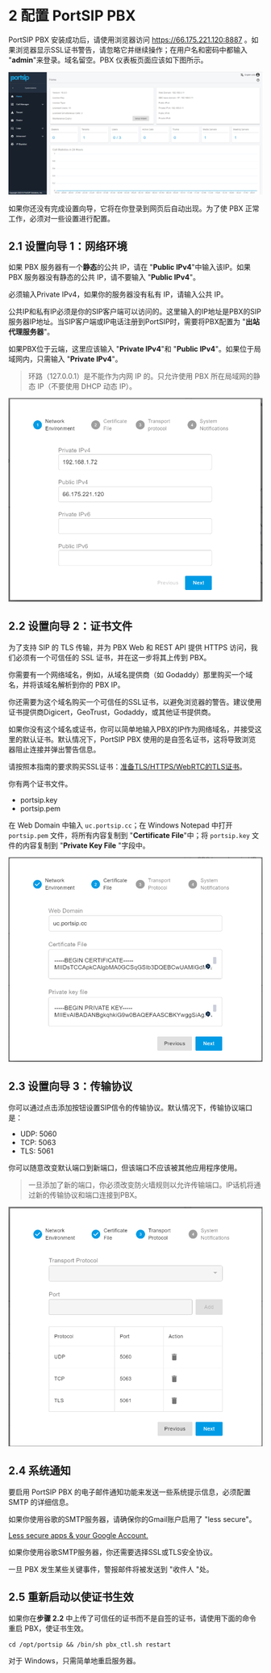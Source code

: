 # 2 配置 PortSIP PBX
PortSIP PBX 安装成功后，请使用浏览器访问 https://66.175.221.120:8887 。如果浏览器显示SSL证书警告，请忽略它并继续操作；在用户名和密码中都输入 "**admin**"来登录。域名留空。PBX 仪表板页面应该如下图所示。

![2-1.png](v16/images/2-1.png)

如果你还没有完成设置向导，它将在你登录到网页后自动出现。为了使 PBX 正常工作，必须对一些设置进行配置。

## 2.1 设置向导 1：网络环境
如果 PBX 服务器有一个**静态**的公共 IP，请在 "**Public IPv4**"中输入该IP。如果 PBX 服务器没有静态的公共 IP，请不要输入 "**Public IPv4**"。

必须输入Private IPv4，如果你的服务器没有私有 IP，请输入公共 IP。

公共IP和私有IP必须是你的SIP客户端可以访问的。这里输入的IP地址是PBX的SIP服务器IP地址。当SIP客户端或IP电话注册到PortSIP时，需要将PBX配置为 "**出站代理服务器**"。

如果PBX位于云端，这里应该输入 "**Private IPv4**"和 "**Public IPv4**"。如果位于局域网内，只需输入 "**Private IPv4**"。

> 环路（127.0.0.1）是不能作为内网 IP 的。只允许使用 PBX 所在局域网的静态 IP（不要使用 DHCP 动态 IP）。

![2-2.png](v16/images/2-2.png)

## 2.2 设置向导 2：证书文件
为了支持 SIP 的 TLS 传输，并为 PBX Web 和 REST API 提供 HTTPS 访问，我们必须有一个可信任的 SSL 证书，并在这一步将其上传到 PBX。

你需要有一个网络域名，例如，从域名提供商（如 Godaddy）那里购买一个域名，并将该域名解析到你的 PBX IP。

你还需要为这个域名购买一个可信任的SSL证书，以避免浏览器的警告。建议使用证书提供商Digicert，GeoTrust，Godaddy，或其他证书提供商。

如果你没有这个域名或证书，你可以简单地输入PBX的IP作为网络域名，并接受这里的默认证书。默认情况下，PortSIP PBX 使用的是自签名证书，这将导致浏览器阻止连接并弹出警告信息。

请按照本指南的要求购买SSL证书：[准备TLS/HTTPS/WebRTC的TLS证书](https://support.portsip.com/tutorials/preparing-tls-certificates-for-tls-https-webrtc)。

你有两个证书文件。
- portsip.key
- portsip.pem

在 Web Domain 中输入 ```uc.portsip.cc```；在 Windows Notepad 中打开 ```portsip.pem``` 文件，将所有内容复制到 "**Certificate File**"中；将 ```portsip.key``` 文件的内容复制到 "**Private Key File** "字段中。

![2-3.png](v16/images/2-3.png)

## 2.3 设置向导 3：传输协议
你可以通过点击添加按钮设置SIP信令的传输协议。默认情况下，传输协议端口是：
- UDP: 5060
- TCP: 5063
- TLS: 5061

你可以随意改变默认端口到新端口，但该端口不应该被其他应用程序使用。

> 一旦添加了新的端口，你必须改变防火墙规则以允许传输端口。IP话机将通过新的传输协议和端口连接到PBX。

![2-4.png](v16/images/2-4.png)

## 2.4 系统通知
要启用 PortSIP PBX 的电子邮件通知功能来发送一些系统提示信息，必须配置 SMTP 的详细信息。

如果你使用谷歌的SMTP服务器，请确保你的Gmail账户启用了 "less secure"。

[Less secure apps & your Google Account.](https://support.google.com/accounts/answer/6010255?hl=en)

如果你使用谷歌SMTP服务器，你还需要选择SSL或TLS安全协议。

一旦 PBX 发生某些关键事件，警报邮件将被发送到 "收件人 "处。

## 2.5 重新启动以使证书生效
如果你在**步骤 2.2** 中上传了可信任的证书而不是自签的证书，请使用下面的命令重启 PBX，使证书生效。
```
cd /opt/portsip && /bin/sh pbx_ctl.sh restart
```
对于 Windows，只需简单地重启服务器。
